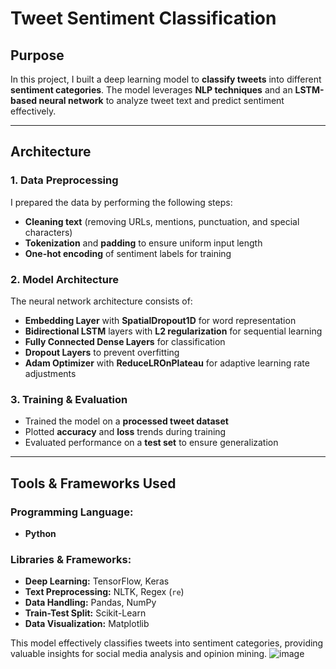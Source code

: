 # **Tweet Sentiment Classification**  

## **Purpose**  
In this project, I built a deep learning model to **classify tweets** into different **sentiment categories**. The model leverages **NLP techniques** and an **LSTM-based neural network** to analyze tweet text and predict sentiment effectively.  

---  

## **Architecture**  

### **1. Data Preprocessing**  
I prepared the data by performing the following steps:  
- **Cleaning text** (removing URLs, mentions, punctuation, and special characters)  
- **Tokenization** and **padding** to ensure uniform input length  
- **One-hot encoding** of sentiment labels for training  

### **2. Model Architecture**  
The neural network architecture consists of:  
- **Embedding Layer** with **SpatialDropout1D** for word representation  
- **Bidirectional LSTM** layers with **L2 regularization** for sequential learning  
- **Fully Connected Dense Layers** for classification  
- **Dropout Layers** to prevent overfitting  
- **Adam Optimizer** with **ReduceLROnPlateau** for adaptive learning rate adjustments  

### **3. Training & Evaluation**  
- Trained the model on a **processed tweet dataset**  
- Plotted **accuracy** and **loss** trends during training  
- Evaluated performance on a **test set** to ensure generalization  

---  

## **Tools & Frameworks Used**  

### **Programming Language:**  
- **Python**  

### **Libraries & Frameworks:**  
- **Deep Learning:** TensorFlow, Keras  
- **Text Preprocessing:** NLTK, Regex (`re`)  
- **Data Handling:** Pandas, NumPy  
- **Train-Test Split:** Scikit-Learn  
- **Data Visualization:** Matplotlib  

This model effectively classifies tweets into sentiment categories, providing valuable insights for social media analysis and opinion mining.
  ![image](https://github.com/user-attachments/assets/e916aa43-0a5c-44d1-a26b-3546fadf4085)

